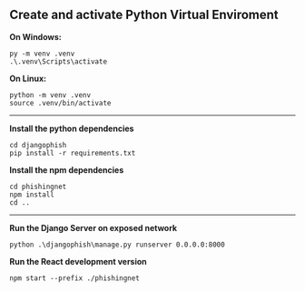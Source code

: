 
## Create and activate Python Virtual Enviroment

**On Windows:**
```
py -m venv .venv
.\.venv\Scripts\activate
```

**On Linux:**
```
python -m venv .venv
source .venv/bin/activate
```

---

**Install the python dependencies**
```
cd djangophish
pip install -r requirements.txt
```

**Install the npm dependencies**
```
cd phishingnet
npm install
cd ..
```

---

**Run the Django Server on exposed network**
```
python .\djangophish\manage.py runserver 0.0.0.0:8000
```

**Run the React development version**
```
npm start --prefix ./phishingnet
```
